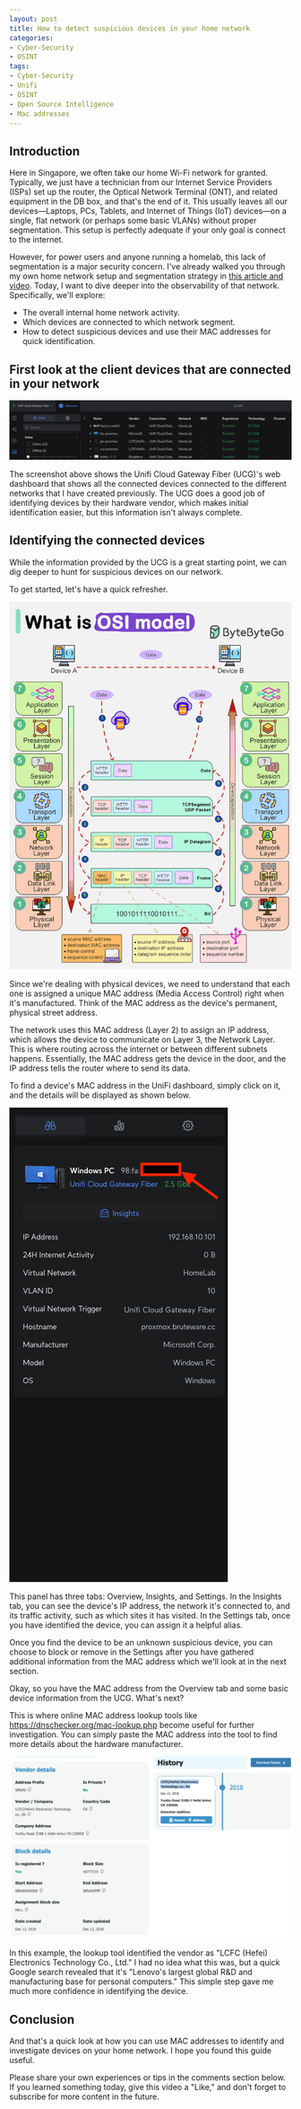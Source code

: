 ```yaml
---
layout: post
title: How to detect suspicious devices in your home network
categories:
- Cyber-Security
- OSINT
tags:
- Cyber-Security
- Unifi
- OSINT
- Open Source Intelligence
- Mac addresses
---
```


## Introduction

Here in Singapore, we often take our home Wi-Fi network for granted. Typically, we just have a technician from our Internet Service Providers (ISPs) set up the router, the Optical Network Terminal (ONT), and related equipment in the DB box, and that's the end of it. This usually leaves all our devices—Laptops, PCs, Tablets, and Internet of Things (IoT) devices—on a single, flat network (or perhaps some basic VLANs) without proper segmentation. This setup is perfectly adequate if your only goal is connect to the internet.

However, for power users and anyone running a homelab, this lack of segmentation is a major security concern. I've already walked you through my own home network setup and segmentation strategy in [this article and video](https://greatsghomelab.github.io/posts/setting-up-secure-home-network-in-singapore/). Today, I want to dive deeper into the observability of that network. Specifically, we'll explore:

- The overall internal home network activity.
- Which devices are connected to which network segment.
- How to detect suspicious devices and use their MAC addresses for quick identification.

## First look at the client devices that are connected in your network

![UCG connected devices](/assets/img/detectthreats/Screenshot-2025-10-06-at-4.50.47-PM.png)

The screenshot above shows the Unifi Cloud Gateway Fiber (UCG)'s web dashboard that shows all the connected devices connected to the different networks that I have created previously. The UCG does a good job of identifying devices by their hardware vendor, which makes initial identification easier, but this information isn't always complete.

## Identifying the connected devices

While the information provided by the UCG is a great starting point, we can dig deeper to hunt for suspicious devices on our network.

To get started, let's have a quick refresher.

![tcpiposi](/assets/img/detectthreats/osianimated.gif)

Since we're dealing with physical devices, we need to understand that each one is assigned a unique MAC address (Media Access Control) right when it's manufactured. Think of the MAC address as the device's permanent, physical street address.

The network uses this MAC address (Layer 2) to assign an IP address, which allows the device to communicate on Layer 3, the Network Layer. This is where routing across the internet or between different subnets happens. Essentially, the MAC address gets the device in the door, and the IP address tells the router where to send its data.

To find a device's MAC address in the UniFi dashboard, simply click on it, and the details will be displayed as shown below.

![macddr](/assets/img/detectthreats/Screenshot-2025-10-06-at-4.53.04-PM.png)

This panel has three tabs: Overview, Insights, and Settings. In the Insights tab, you can see the device's IP address, the network it's connected to, and its traffic activity, such as which sites it has visited. In the Settings tab, once you have identified the device, you can assign it a helpful alias.

Once you find the device to be an unknown suspicious device, you can choose to block or remove in the Settings after you have gathered additional information from the MAC address which we'll look at in the next section.

Okay, so you have the MAC address from the Overview tab and some basic device information from the UCG. What's next?

This is where online MAC address lookup tools like <https://dnschecker.org/mac-lookup.php> become useful for further investigation. You can simply paste the MAC address into the tool to find more details about the hardware manufacturer.

![dnschecker](/assets/img/detectthreats/Screenshot-2025-10-07-at-1.51.24-PM.png)

In this example, the lookup tool identified the vendor as "LCFC (Hefei) Electronics Technology Co., Ltd." I had no idea what this was, but a quick Google search revealed that it's "Lenovo's largest global R&D and manufacturing base for personal computers." This simple step gave me much more confidence in identifying the device.

## Conclusion

And that's a quick look at how you can use MAC addresses to identify and investigate devices on your home network. I hope you found this guide useful.

Please share your own experiences or tips in the comments section below. If you learned something today, give this video a "Like," and don't forget to subscribe for more content in the future.
